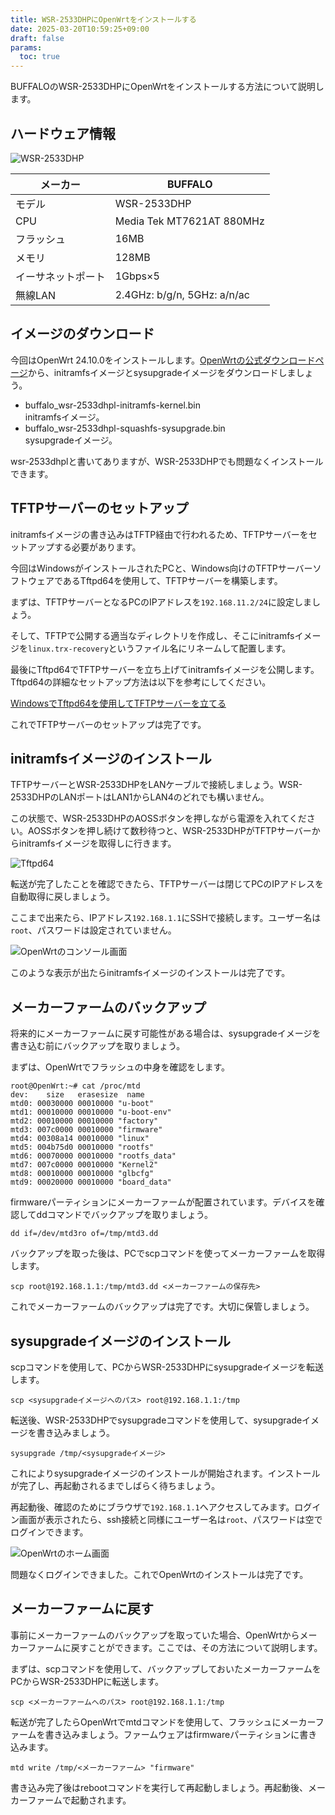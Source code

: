 ```yaml
---
title: WSR-2533DHPにOpenWrtをインストールする
date: 2025-03-20T10:59:25+09:00
draft: false
params:
  toc: true
---
```


BUFFALOのWSR-2533DHPにOpenWrtをインストールする方法について説明します。

## ハードウェア情報

![WSR-2533DHP](images/wsr-2533dhp.webp)

| メーカー           | BUFFALO                     |
| ------------------ | --------------------------- |
| モデル             | WSR-2533DHP                 |
| CPU                | Media Tek MT7621AT 880MHz   |
| フラッシュ         | 16MB                        |
| メモリ             | 128MB                       |
| イーサネットポート | 1Gbps×5                    |
| 無線LAN            | 2.4GHz: b/g/n, 5GHz: a/n/ac |

## イメージのダウンロード

今回はOpenWrt 24.10.0をインストールします。[OpenWrtの公式ダウンロードページ](https://downloads.openwrt.org/releases/24.10.0/targets/ramips/mt7621/)から、initramfsイメージとsysupgradeイメージをダウンロードしましょう。

- buffalo_wsr-2533dhpl-initramfs-kernel.bin  
  initramfsイメージ。
- buffalo_wsr-2533dhpl-squashfs-sysupgrade.bin  
  sysupgradeイメージ。

wsr-2533dhplと書いてありますが、WSR-2533DHPでも問題なくインストールできます。

## TFTPサーバーのセットアップ

initramfsイメージの書き込みはTFTP経由で行われるため、TFTPサーバーをセットアップする必要があります。

今回はWindowsがインストールされたPCと、Windows向けのTFTPサーバーソフトウェアであるTftpd64を使用して、TFTPサーバーを構築します。

まずは、TFTPサーバーとなるPCのIPアドレスを`192.168.11.2/24`に設定しましょう。

そして、TFTPで公開する適当なディレクトリを作成し、そこにinitramfsイメージを`linux.trx-recovery`というファイル名にリネームして配置します。

最後にTftpd64でTFTPサーバーを立ち上げてinitramfsイメージを公開します。Tftpd64の詳細なセットアップ方法は以下を参考にしてください。

[WindowsでTftpd64を使用してTFTPサーバーを立てる](/blog/setup-tftp-server-on-windows-using-tftpd64)

これでTFTPサーバーのセットアップは完了です。

## initramfsイメージのインストール

TFTPサーバーとWSR-2533DHPをLANケーブルで接続しましょう。WSR-2533DHPのLANポートはLAN1からLAN4のどれでも構いません。

この状態で、WSR-2533DHPのAOSSボタンを押しながら電源を入れてください。AOSSボタンを押し続けて数秒待つと、WSR-2533DHPがTFTPサーバーからinitramfsイメージを取得しに行きます。

![Tftpd64](images/tftpd64.webp)

転送が完了したことを確認できたら、TFTPサーバーは閉じてPCのIPアドレスを自動取得に戻しましょう。

ここまで出来たら、IPアドレス`192.168.1.1`にSSHで接続します。ユーザー名は`root`、パスワードは設定されていません。

![OpenWrtのコンソール画面](images/openwrt-ssh.webp)

このような表示が出たらinitramfsイメージのインストールは完了です。

## メーカーファームのバックアップ

将来的にメーカーファームに戻す可能性がある場合は、sysupgradeイメージを書き込む前にバックアップを取りましょう。

まずは、OpenWrtでフラッシュの中身を確認をします。

```
root@OpenWrt:~# cat /proc/mtd
dev:    size   erasesize  name
mtd0: 00030000 00010000 "u-boot"
mtd1: 00010000 00010000 "u-boot-env"
mtd2: 00010000 00010000 "factory"
mtd3: 007c0000 00010000 "firmware"
mtd4: 00308a14 00010000 "linux"
mtd5: 004b75d0 00010000 "rootfs"
mtd6: 00070000 00010000 "rootfs_data"
mtd7: 007c0000 00010000 "Kernel2"
mtd8: 00010000 00010000 "glbcfg"
mtd9: 00020000 00010000 "board_data"
```

firmwareパーティションにメーカーファームが配置されています。デバイスを確認してddコマンドでバックアップを取りましょう。

```
dd if=/dev/mtd3ro of=/tmp/mtd3.dd
```

バックアップを取った後は、PCでscpコマンドを使ってメーカーファームを取得します。

```
scp root@192.168.1.1:/tmp/mtd3.dd <メーカーファームの保存先>
```

これでメーカーファームのバックアップは完了です。大切に保管しましょう。

## sysupgradeイメージのインストール

scpコマンドを使用して、PCからWSR-2533DHPにsysupgradeイメージを転送します。

```
scp <sysupgradeイメージへのパス> root@192.168.1.1:/tmp
```

転送後、WSR-2533DHPでsysupgradeコマンドを使用して、sysupgradeイメージを書き込みましょう。

```
sysupgrade /tmp/<sysupgradeイメージ>
```

これによりsysupgradeイメージのインストールが開始されます。インストールが完了し、再起動されるまでしばらく待ちましょう。

再起動後、確認のためにブラウザで`192.168.1.1`へアクセスしてみます。ログイン画面が表示されたら、ssh接続と同様にユーザー名は`root`、パスワードは空でログインできます。

![OpenWrtのホーム画面](images/openwrt-home.webp)

問題なくログインできました。これでOpenWrtのインストールは完了です。

## メーカーファームに戻す

事前にメーカーファームのバックアップを取っていた場合、OpenWrtからメーカーファームに戻すことができます。ここでは、その方法について説明します。

まずは、scpコマンドを使用して、バックアップしておいたメーカーファームをPCからWSR-2533DHPに転送します。

```
scp <メーカーファームへのパス> root@192.168.1.1:/tmp
```

転送が完了したらOpenWrtでmtdコマンドを使用して、フラッシュにメーカーファームを書き込みましょう。ファームウェアはfirmwareパーティションに書き込みます。

```
mtd write /tmp/<メーカーファーム> "firmware"
```

書き込み完了後はrebootコマンドを実行して再起動しましょう。再起動後、メーカーファームで起動されます。
